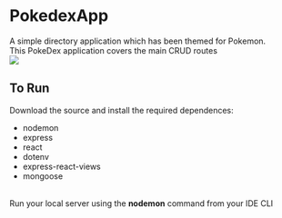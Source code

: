# PokedexApp

A simple directory application which has been themed for Pokemon.<br>
This PokeDex application covers the main CRUD routes<br>
<img src="https://i.gyazo.com/05abe9c0d9676ba84104396afc8857a4.png">
<br>
<h2>To Run</h2>
Download the source and install the required dependences:<br>
<ul>
<li>nodemon</li>
<li>express</li>
<li>react</li>
<li>dotenv</li>
<li>express-react-views</li>
<li>mongoose</li>
</ul>
<br>
Run your local server using the <b>nodemon</b> command from your IDE CLI
